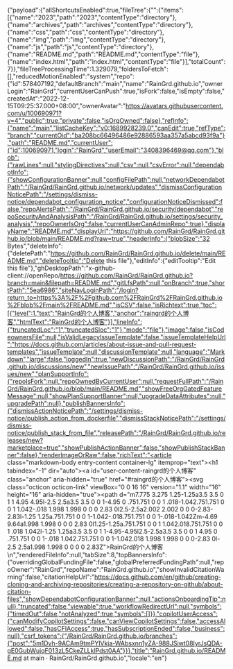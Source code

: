 {"payload":{"allShortcutsEnabled":true,"fileTree":{"":{"items":[{"name":"2023","path":"2023","contentType":"directory"},{"name":"archives","path":"archives","contentType":"directory"},{"name":"css","path":"css","contentType":"directory"},{"name":"img","path":"img","contentType":"directory"},{"name":"js","path":"js","contentType":"directory"},{"name":"README.md","path":"README.md","contentType":"file"},{"name":"index.html","path":"index.html","contentType":"file"}],"totalCount":7}},"fileTreeProcessingTime":1.329079,"foldersToFetch":[],"reducedMotionEnabled":"system","repo":{"id":578407192,"defaultBranch":"main","name":"RainGrd.github.io","ownerLogin":"RainGrd","currentUserCanPush":true,"isFork":false,"isEmpty":false,"createdAt":"2022-12-15T09:25:37.000+08:00","ownerAvatar":"https://avatars.githubusercontent.com/u/100690971?v=4","public":true,"private":false,"isOrgOwned":false},"refInfo":{"name":"main","listCacheKey":"v0:1689928239.0","canEdit":true,"refType":"branch","currentOid":"ba208bc66496486e92886593aa357a5abcd93f9a"},"path":"README.md","currentUser":{"id":100690971,"login":"RainGrd","userEmail":"3408396469@qq.com"},"blob":{"rawLines":null,"stylingDirectives":null,"csv":null,"csvError":null,"dependabotInfo":{"showConfigurationBanner":null,"configFilePath":null,"networkDependabotPath":"/RainGrd/RainGrd.github.io/network/updates","dismissConfigurationNoticePath":"/settings/dismiss-notice/dependabot_configuration_notice","configurationNoticeDismissed":false,"repoAlertsPath":"/RainGrd/RainGrd.github.io/security/dependabot","repoSecurityAndAnalysisPath":"/RainGrd/RainGrd.github.io/settings/security_analysis","repoOwnerIsOrg":false,"currentUserCanAdminRepo":true},"displayName":"README.md","displayUrl":"https://github.com/RainGrd/RainGrd.github.io/blob/main/README.md?raw=true","headerInfo":{"blobSize":"32 Bytes","deleteInfo":{"deletePath":"https://github.com/RainGrd/RainGrd.github.io/delete/main/README.md","deleteTooltip":"Delete this file"},"editInfo":{"editTooltip":"Edit this file"},"ghDesktopPath":"x-github-client://openRepo/https://github.com/RainGrd/RainGrd.github.io?branch=main&filepath=README.md","gitLfsPath":null,"onBranch":true,"shortPath":"5ea6986","siteNavLoginPath":"/login?return_to=https%3A%2F%2Fgithub.com%2FRainGrd%2FRainGrd.github.io%2Fblob%2Fmain%2FREADME.md","isCSV":false,"isRichtext":true,"toc":[{"level":1,"text":"RainGrd的个人博客","anchor":"raingrd的个人博客","htmlText":"RainGrd的个人博客"}],"lineInfo":{"truncatedLoc":"1","truncatedSloc":"1"},"mode":"file"},"image":false,"isCodeownersFile":null,"isValidLegacyIssueTemplate":false,"issueTemplateHelpUrl":"https://docs.github.com/articles/about-issue-and-pull-request-templates","issueTemplate":null,"discussionTemplate":null,"language":"Markdown","large":false,"loggedIn":true,"newDiscussionPath":"/RainGrd/RainGrd.github.io/discussions/new","newIssuePath":"/RainGrd/RainGrd.github.io/issues/new","planSupportInfo":{"repoIsFork":null,"repoOwnedByCurrentUser":null,"requestFullPath":"/RainGrd/RainGrd.github.io/blob/main/README.md","showFreeOrgGatedFeatureMessage":null,"showPlanSupportBanner":null,"upgradeDataAttributes":null,"upgradePath":null},"publishBannersInfo":{"dismissActionNoticePath":"/settings/dismiss-notice/publish_action_from_dockerfile","dismissStackNoticePath":"/settings/dismiss-notice/publish_stack_from_file","releasePath":"/RainGrd/RainGrd.github.io/releases/new?marketplace=true","showPublishActionBanner":false,"showPublishStackBanner":false},"renderImageOrRaw":false,"richText":"<article class=\"markdown-body entry-content container-lg\" itemprop=\"text\"><h1 tabindex=\"-1\" dir=\"auto\"><a id=\"user-content-raingrd的个人博客\" class=\"anchor\" aria-hidden=\"true\" href=\"#raingrd的个人博客\"><svg class=\"octicon octicon-link\" viewBox=\"0 0 16 16\" version=\"1.1\" width=\"16\" height=\"16\" aria-hidden=\"true\"><path d=\"m7.775 3.275 1.25-1.25a3.5 3.5 0 1 1 4.95 4.95l-2.5 2.5a3.5 3.5 0 0 1-4.95 0 .751.751 0 0 1 .018-1.042.751.751 0 0 1 1.042-.018 1.998 1.998 0 0 0 2.83 0l2.5-2.5a2.002 2.002 0 0 0-2.83-2.83l-1.25 1.25a.751.751 0 0 1-1.042-.018.751.751 0 0 1-.018-1.042Zm-4.69 9.64a1.998 1.998 0 0 0 2.83 0l1.25-1.25a.751.751 0 0 1 1.042.018.751.751 0 0 1 .018 1.042l-1.25 1.25a3.5 3.5 0 1 1-4.95-4.95l2.5-2.5a3.5 3.5 0 0 1 4.95 0 .751.751 0 0 1-.018 1.042.751.751 0 0 1-1.042.018 1.998 1.998 0 0 0-2.83 0l-2.5 2.5a1.998 1.998 0 0 0 0 2.83Z\"></path></svg></a>RainGrd的个人博客</h1>\n</article>","renderedFileInfo":null,"tabSize":8,"topBannersInfo":{"overridingGlobalFundingFile":false,"globalPreferredFundingPath":null,"repoOwner":"RainGrd","repoName":"RainGrd.github.io","showInvalidCitationWarning":false,"citationHelpUrl":"https://docs.github.com/en/github/creating-cloning-and-archiving-repositories/creating-a-repository-on-github/about-citation-files","showDependabotConfigurationBanner":null,"actionsOnboardingTip":null},"truncated":false,"viewable":true,"workflowRedirectUrl":null,"symbols":{"timedOut":false,"notAnalyzed":true,"symbols":[]}},"copilotUserAccess":{"canModifyCopilotSettings":false,"canViewCopilotSettings":false,"accessAllowed":false,"hasCFIAccess":true,"hasSubscriptionEnded":false,"business":null},"csrf_tokens":{"/RainGrd/RainGrd.github.io/branches":{"post":"5m1Dvh-9ACAm9tmPYlVkja-WAbsxnn1yZA-988JSiwt08IyrJsQDA-gE0GubWujqF013zL5CkeZLLklPdst0AA"}}},"title":"RainGrd.github.io/README.md at main · RainGrd/RainGrd.github.io","locale":"en"}